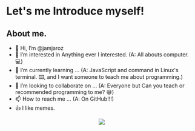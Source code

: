 # Let's me Introduce myself!
## About me.
- 👋 Hi, I’m @jamjaroz
- 👀 I’m interested in Anything ever I interested. (A: All abouts computer. 💻)
- 🌱 I’m currently learning ... (A: JavaScript and command in Linux's terminal. ⌨️, and I want someone to teach me about programming.)
- 💞️ I’m looking to collaborate on ... (A: Everyone but Can you teach or recommended programming to me? 😅)
- 📫 How to reach me ... (A: On GitHub!!!)
- 👍 I like memes.
<div align="center">
  <kbd>
    <img src="https://tenor.com/view/its-fine-dog-fine-dog-fire-meme-gif-16250404" />
  </kbd>

